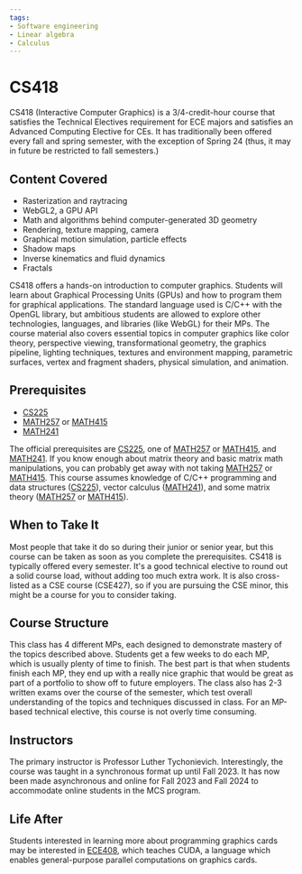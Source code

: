 ```yaml
---
tags:
- Software engineering
- Linear algebra
- Calculus
---
```


# CS418

CS418 (Interactive Computer Graphics) is a 3/4-credit-hour course that satisfies the Technical Electives requirement for ECE majors and satisfies an Advanced Computing Elective for CEs. It has traditionally been offered every fall and spring semester, with the exception of Spring 24 (thus, it may in future be restricted to fall semesters.)

## Content Covered

- Rasterization and raytracing
- WebGL2, a GPU API
- Math and algorithms behind computer-generated 3D geometry
- Rendering, texture mapping, camera
- Graphical motion simulation, particle effects
- Shadow maps
- Inverse kinematics and fluid dynamics
- Fractals

CS418 offers a hands-on introduction to computer graphics. Students will learn about Graphical Processing Units (GPUs) and how to program them for graphical applications. The standard language used is C/C++ with the OpenGL library, but ambitious students are allowed to explore other technologies, languages, and libraries (like WebGL) for their MPs. The course material also covers essential topics in computer graphics like color theory, perspective viewing, transformational geometry, the graphics pipeline, lighting techniques, textures and environment mapping, parametric surfaces, vertex and fragment shaders, physical simulation, and animation.

## Prerequisites

- [CS225](CS225.md)
- [MATH257](../MATH%20Course%20Offerings/MATH257.md) or [MATH415](../MATH%20Course%20Offerings/MATH415.md)
- [MATH241](../MATH%20Course%20Offerings/MATH241.md)

The official prerequisites are [CS225](CS225.md), one of [MATH257](../MATH%20Course%20Offerings/MATH257.md) or [MATH415](../MATH%20Course%20Offerings/MATH415.md), and [MATH241](../MATH%20Course%20Offerings/MATH241.md). If you know enough about matrix theory and basic matrix math manipulations, you can probably get away with not taking [MATH257](../MATH%20Course%20Offerings/MATH257.md) or [MATH415](../MATH%20Course%20Offerings/MATH415.md). This course assumes knowledge of C/C++ programming and data structures ([CS225](CS225.md)), vector calculus ([MATH241](../MATH%20Course%20Offerings/MATH241.md)), and some matrix theory ([MATH257](../MATH%20Course%20Offerings/MATH257.md) or [MATH415](../MATH%20Course%20Offerings/MATH415.md)).

## When to Take It

Most people that take it do so during their junior or senior year, but this course can be taken as soon as you complete the prerequisites. CS418 is typically offered every semester. It's a good technical elective to round out a solid course load, without adding too much extra work. It is also cross-listed as a CSE course (CSE427), so if you are pursuing the CSE minor, this might be a course for you to consider taking.

## Course Structure

This class has 4 different MPs, each designed to demonstrate mastery of the topics described above. Students get a few weeks to do each MP, which is usually plenty of time to finish. The best part is that when students finish each MP, they end up with a really nice graphic that would be great as part of a portfolio to show off to future employers. The class also has 2-3 written exams over the course of the semester, which test overall understanding of the topics and techniques discussed in class. For an MP-based technical elective, this course is not overly time consuming.

## Instructors

The primary instructor is Professor Luther Tychonievich. Interestingly, the course was taught in a synchronous format up until Fall 2023. It has now been made asynchronous and online for Fall 2023 and Fall 2024 to accommodate online students in the MCS program.

[comment]: # (## Course Tips)

## Life After

Students interested in learning more about programming graphics cards may be interested in [ECE408](../ECE%20Course%20Offerings/ECE408.md), which teaches CUDA, a language which enables general-purpose parallel computations on graphics cards.

[comment]: # (## Infamous Topics)